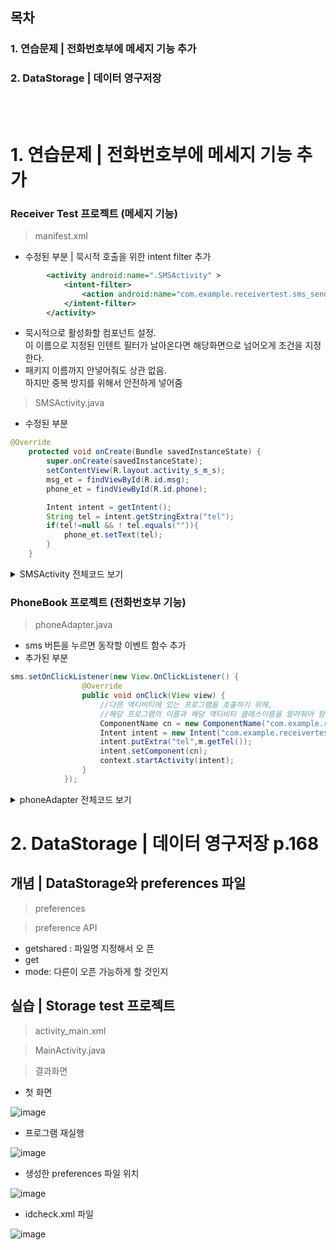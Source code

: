 ## 목차
### 1. 연습문제 | 전화번호부에 메세지 기능 추가
### 2. DataStorage | 데이터 영구저장
<br/><br/>

# 1. 연습문제 | 전화번호부에 메세지 기능 추가
### Receiver Test 프로젝트 (메세지 기능) 

> manifest.xml
- 수정된 부분 | 묵시적 호출을 위한 intent filter 추가
```xml
        <activity android:name=".SMSActivity" >
            <intent-filter>
                <action android:name="com.example.receivertest.sms_send"></action>
            </intent-filter>
        </activity>
```  
- 묵시적으로 활성화할 컴포넌트 설정.<br/>
        이 이름으로 지정된 인텐트 필터가 날아온다면 해당화면으로 넘어오게 조건을 지정한다.
- 패키지 이름까지 안넣어줘도 상관 없음.<br/>
하지만 중복 방지를 위해서 안전하게 넣어줌

> SMSActivity.java

- 수정된 부분
```java
@Override
    protected void onCreate(Bundle savedInstanceState) {
        super.onCreate(savedInstanceState);
        setContentView(R.layout.activity_s_m_s);
        msg_et = findViewById(R.id.msg);
        phone_et = findViewById(R.id.phone);

        Intent intent = getIntent();
        String tel = intent.getStringExtra("tel");
        if(tel!=null && ! tel.equals("")){
            phone_et.setText(tel);
        }
    }
```
<details>
<summary>SMSActivity 전체코드 보기 </summary>
        
```java
package com.example.receivertest;

import androidx.appcompat.app.AppCompatActivity;
import androidx.core.app.ActivityCompat;
import androidx.core.content.ContextCompat;

import android.Manifest;
import android.app.Activity;
import android.app.AlertDialog;
import android.app.PendingIntent;
import android.content.BroadcastReceiver;
import android.content.Context;
import android.content.DialogInterface;
import android.content.Intent;
import android.content.IntentFilter;
import android.content.pm.PackageManager;
import android.os.Build;
import android.os.Bundle;
import android.telephony.SmsManager;
import android.telephony.SmsMessage;
import android.view.View;
import android.widget.EditText;
import android.widget.Toast;

public class SMSActivity extends AppCompatActivity {
    private EditText msg_et;
    private EditText phone_et;

    //각 리시버를 깨울 상수값
    private final static String SEND_ACTION = "SENT";
    private final static String DELIVER_ACTION = "DELIVERED";

    @Override
    protected void onCreate(Bundle savedInstanceState) {
        super.onCreate(savedInstanceState);
        setContentView(R.layout.activity_s_m_s);
        msg_et = findViewById(R.id.msg);
        phone_et = findViewById(R.id.phone);

        Intent intent = getIntent();
        String tel = intent.getStringExtra("tel");
        if(tel!=null && ! tel.equals("")){
            phone_et.setText(tel);
        }
    }

    public void onSend(View view){
        String msg = msg_et.getText().toString();
        String phone = phone_et.getText().toString();

        // 둘 중 하나라도 내용이 없다면, 내용입력 받게끔 설정
        if(msg.length() <=0 || phone.length() <=0){
            Toast.makeText(getApplicationContext(),
                    "input the message and phone number!",
                    Toast.LENGTH_SHORT).show();
            return;
        }

        //sms 보내는 쪽 상태확인을 위한 객체
        PendingIntent sendStat = PendingIntent.getBroadcast(this,0,
                new Intent("SENT"),0);// context, 확인 코드, 리시버를 깨울 인텐트, flag
        //sms 받는 쪽 상태확인을 위한 객체
        PendingIntent deliveredStat = PendingIntent.getBroadcast(this,0,
                new Intent("DELIVERED"),0);

        SmsManager sms = SmsManager.getDefault();

        //sms 전송
        sms.sendTextMessage(phone, null, msg, sendStat, deliveredStat);
        setResult(RESULT_OK);//보낼 데이터가 없다면 intent 보내지 않음.
        finish();//현재 activity 종료.
    }
}
```

</details>

### PhoneBook 프로젝트 (전화번호부 기능)
> phoneAdapter.java
- sms 버튼을 누르면 동작할 이벤트 함수 추가
- 추가된 부분
```java
sms.setOnClickListener(new View.OnClickListener() {
                @Override
                public void onClick(View view) {
                    //다른 액티비티에 있는 프로그램을 호출하기 위해,
                    //해당 프로그램의 이름과 해당 액티비티 클래스이름을 알려줘야 함.
                    ComponentName cn = new ComponentName("com.example.receivertest","com.example.receivertest.SMSActivity");
                    Intent intent = new Intent("com.example.receivertest.sms_send");//action 이름 설정
                    intent.putExtra("tel",m.getTel());
                    intent.setComponent(cn);
                    context.startActivity(intent);
                }
            });
```

<details>
<summary> phoneAdapter 전체코드 보기 </summary>

```java
package com.example.phonebook;

import android.content.ComponentName;
import android.content.Context;
import android.content.Intent;
import android.net.Uri;
import android.view.LayoutInflater;
import android.view.View;
import android.view.ViewGroup;
import android.widget.ArrayAdapter;
import android.widget.Button;
import android.widget.ImageView;
import android.widget.TextView;

import androidx.annotation.NonNull;
import androidx.annotation.Nullable;

import com.example.phonebook.model.Member;

import java.util.ArrayList;
import java.util.List;

public class phoneAdapter extends ArrayAdapter<Member> {
    private Context context;
    private ArrayList<Member> list;
    private int resId;

    public phoneAdapter(@NonNull Context context, int resource, @NonNull List<Member> objects) {
        super(context, resource, objects);
        this.context = context;
        this.list = (ArrayList<Member>) objects;
        resId = resource;
    }

    @NonNull
    @Override
    //getview: 어댑터에서 가장 중요한 작업! 데이터 위치(position)를 읽어와서 리소스로 지정한 뷰로 생성하여 반환
    //list의 요소개수만큼 호출되는 함수
    public View getView(int position, @Nullable View convertView, @NonNull ViewGroup parent) {
        View itemView = convertView;
        if(itemView==null){            //뷰가 없다면 생성
            LayoutInflater vi = (LayoutInflater) context.getSystemService(Context.LAYOUT_INFLATER_SERVICE);//LayoutInflater: xml등의 리소스를 실제 뷰로 부풀리는 역할을 하는 객체
            itemView = vi.inflate(resId,null);//설계한 자료의 id를 받아서 해당 id로 실제 뷰를 생성.(item_layout.xml)
        }
        final Member m = list.get(position);//현재 위치의 멤버 객체 추출
        if(m != null) {
            TextView t1 = itemView.findViewById(R.id.textView);//이름 tv
            TextView t2 = itemView.findViewById(R.id.textView2);//전화번호 tv
            ImageView imgv = itemView.findViewById(R.id.imageView);//이미지
//            imgv.setImageResource(R.drawable.ic_launcher_foreground);//임시로 고정값 사용.

            Button sms = itemView.findViewById(R.id.button17);
            Button call = itemView.findViewById(R.id.button19);

            //뷰에 텍스트 세팅
            if(t1!=null){
                t1.setText(m.getName());
            }
            if(t2!=null){
                t2.setText(m.getTel());
            }
            if(imgv!=null){
                imgv.setImageResource(m.getImgRes());
            }

            call.setOnClickListener(new View.OnClickListener() {
                @Override
                public void onClick(View view) {
                    //action_call: 시스템에서 제공하는 것이기 때문에 permission 설정 필요 => manifestAndroid
                    Intent intent = new Intent(Intent.ACTION_DIAL, Uri.parse("tel:"+m.getTel()));//묵시적으로 activity 활성화
                    context.startActivity(intent);
                }
            });

            sms.setOnClickListener(new View.OnClickListener() {
                @Override
                public void onClick(View view) {
                    //다른 액티비티에 있는 프로그램을 호출하기 위해,
                    //해당 프로그램의 이름과 해당 액티비티 클래스이름을 알려줘야 함.
                    ComponentName cn = new ComponentName("com.example.receivertest","com.example.receivertest.SMSActivity");
                    Intent intent = new Intent("com.example.receivertest.sms_send");//action 이름 설정
                    intent.putExtra("tel",m.getTel());
                    context.startActivity(intent);
                }
            });
        }
        return itemView;
    }
}

```

</details>


# 2. DataStorage | 데이터 영구저장 p.168

## 개념 | DataStorage와 preferences 파일 

> preferences

> preference API
- getshared : 파일명 지정해서 오 픈
- get 
- mode: 다른이 오픈 가능하게 할 것인지 

## 실습 | Storage test 프로젝트

> activity_main.xml

> MainActivity.java

> 결과화면 <br/>

- 첫 화면 <br/>

![image](https://user-images.githubusercontent.com/62331803/90710128-aa86dd80-e2d8-11ea-9318-be7eee8d42e2.png)

- 프로그램 재실행  <br/>

![image](https://user-images.githubusercontent.com/62331803/90710027-7d3a2f80-e2d8-11ea-8e82-ff3e110788a5.png)

- 생성한 preferences 파일 위치  <br/>

![image](https://user-images.githubusercontent.com/62331803/90710295-06516680-e2d9-11ea-965c-b02575b00cbe.png)

- idcheck.xml 파일  <br/>

![image](https://user-images.githubusercontent.com/62331803/90710335-2123db00-e2d9-11ea-9398-93fb1cbf2f08.png)
